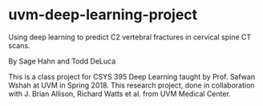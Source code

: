 # uvm-deep-learning-project
Using deep learning to predict C2 vertebral fractures in cervical spine CT scans.

By Sage Hahn and Todd DeLuca

This is a class project for CSYS 395 Deep Learning taught by Prof. Safwan Wshah
at UVM in Spring 2018.  This research project, done in collaboration with J.
Brian Allison, Richard Watts et al. from UVM Medical Center.


